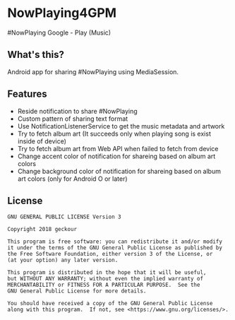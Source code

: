 # NowPlaying4GPM
#NowPlaying Google - Play (Music)

## What's this?
Android app for sharing #NowPlaying using MediaSession.  

## Features
- Reside notification to share #NowPlaying
- Custom pattern of sharing text format
- Use NotificationListenerService to get the music metadata and artwork
- Try to fetch album art (It succeeds only when playing song is exist inside of device)
- Try to fetch album art from Web API when failed to fetch from device
- Change accent color of notification for shareing based on album art colors
- Change background color of notification for shareing based on album art colors (only for Android O or later)

## License
    GNU GENERAL PUBLIC LICENSE Version 3

    Copyright 2018 geckour

    This program is free software: you can redistribute it and/or modify
    it under the terms of the GNU General Public License as published by
    the Free Software Foundation, either version 3 of the License, or
    (at your option) any later version.

    This program is distributed in the hope that it will be useful,
    but WITHOUT ANY WARRANTY; without even the implied warranty of
    MERCHANTABILITY or FITNESS FOR A PARTICULAR PURPOSE.  See the
    GNU General Public License for more details.

    You should have received a copy of the GNU General Public License
    along with this program.  If not, see <https://www.gnu.org/licenses/>.
